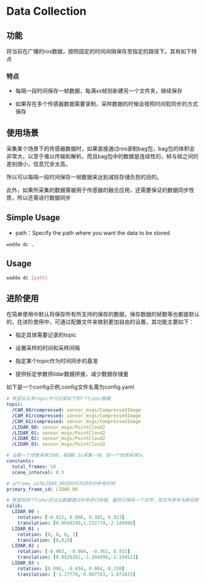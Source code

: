 # Data Collection

## 功能

将当前在广播的ros数据，按照固定的时间间隔保存至指定的路径下。其有如下特点

### 特点

* 每隔一段时间保存一帧数据，每满xx帧则新建另一个文件夹，继续保存

* 如果存在多个传感器数据需要录制，采样数据的时候会按照时间软同步的方式保存

## 使用场景

采集某个场景下的传感器数据时，如果直接通过ros录制bag包，bag包的体积会非常大，以至于难以传输和解析。而且bag包中的数据是连续性的，帧与帧之间的差别很小，信息冗余太高。

所以可以每隔一段时间保存一帧数据来达到减轻存储负担的目的。

此外，如果所采集的数据需被用于传感器的融合应用，还需要保证的数据同步性质，所以还需进行数据同步

## Simple Usage

* path：Specify the path where you want the data to be stored

```bash
wadda dc .
```

## Usage

```bash
wadda dc [path]
```

## 进阶使用

在简单使用中默认将保存所有所支持的保存的数据，保存数据的帧数等也都是默认的，在进阶使用中，可通过配置文件来做到更加自由的设置，其功能主要如下：

* 指定具体需要记录的topic

* 设置采样的时间和采样间隔

* 指定某个topic作为时间同步的基准

* 提供标定参数供lidar数据拼接，减少数据存储量

如下是一个config示例,config文件名需为config.yaml

```yaml
# 希望从众多topic中只记录如下的7个tipoc数据
topic:
  /CAM_00/compressed: sensor_msgs/CompressedImage
  /CAM_01/compressed: sensor_msgs/CompressedImage
  /CAM_02/compressed: sensor_msgs/CompressedImage
  /LIDAR_00: sensor_msgs/PointCloud2
  /LIDAR_01: sensor_msgs/PointCloud2
  /LIDAR_02: sensor_msgs/PointCloud2
  /LIDAR_03: sensor_msgs/PointCloud2

# 设置一个场景采样10帧，每隔0.5s采集一帧，即一个场景采样5s
constants:
  total_frames: 10
  scene_interval: 0.5

# 以frame_id为LIDAR_00的时间为同步的参考时钟
primary_frame_id: LIDAR_00

# 希望将四个lidar的点云数据通过外參进行拼接，最终只保存一个文件，其文件家夹名称将默认为
calib:
  LIDAR_00 :
    rotation: [-0.012, 0.006, 0.385, 0.923]
    translation: [0.8648249,1.232774,-2.149898]
  LIDAR_01 :
    rotation: [0, 0, 0, 1]
    translation: [0,0,0]
  LIDAR_02 :
    rotation: [-0.003, -0.004, -0.362, 0.932]
    translation: [0.8926382,-1.304898,-2.194513]
  LIDAR_03 :
    rotation: [0.006, -0.694, 0.004, 0.720]
    translation: [-1.27779,-0.007783,-1.073833]
```

